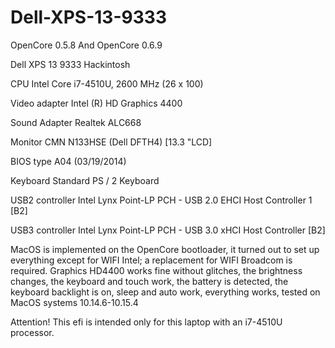 # Dell-XPS-13-9333
OpenCore 0.5.8 And OpenCore 0.6.9

Dell XPS 13 9333 Hackintosh

CPU              Intel Core i7-4510U, 2600 MHz (26 x 100)

Video adapter    Intel (R) HD Graphics 4400

Sound Adapter  	 Realtek ALC668

Monitor          CMN N133HSE (Dell DFTH4) [13.3 "LCD]

BIOS type        A04 (03/19/2014)

Keyboard  	     Standard PS / 2 Keyboard

USB2 controller  Intel Lynx Point-LP PCH - USB 2.0 EHCI Host Controller 1 [B2]

USB3 controller  Intel Lynx Point-LP PCH - USB 3.0 xHCI Host Controller [B2]

MacOS is implemented on the OpenCore bootloader, it turned out to set up everything except for WIFI Intel; a replacement for WIFI Broadcom is required. Graphics HD4400 works fine without glitches, the brightness changes, the keyboard and touch work, the battery is detected, the keyboard backlight is on, sleep and auto work, everything works, tested on MacOS systems 10.14.6-10.15.4

Attention! This efi is intended only for this laptop with an i7-4510U processor.
